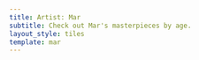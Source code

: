 ```yaml
---
title: Artist: Mar
subtitle: Check out Mar's masterpieces by age.
layout_style: tiles
template: mar
---
```

